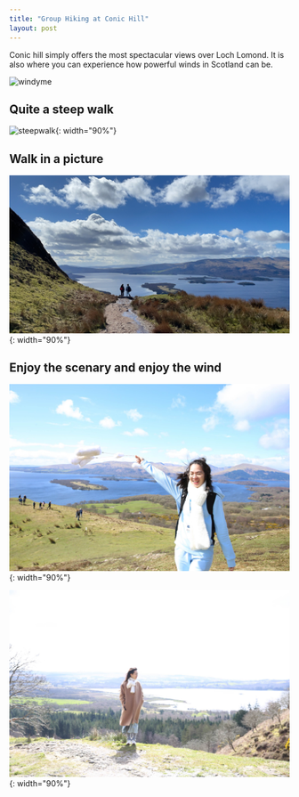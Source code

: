 ```yaml
---
title: "Group Hiking at Conic Hill"
layout: post
---
```


Conic hill simply offers the most spectacular views over Loch Lomond. It is also where you can experience how powerful winds in Scotland can be. 

![windyme](../assets/empty_folder/2023-4-6-hiking/IMG_6523.JPG)

## Quite a steep walk

![steepwalk](../assets/empty_folder/2023-4-6-hiking/IMG_8348.JPG){: width="90%"}

## Walk in a picture

![picturewalk](../assets/empty_folder/2023-4-6-hiking/IMG_8354.JPG){: width="90%"}

## Enjoy the scenary and enjoy the wind

![enjoy1](../assets/empty_folder/2023-4-6-hiking/IMG_8357.JPG){: width="90%"}

![enjoy2](../assets/empty_folder/2023-4-6-hiking/IMG_8359.JPG){: width="90%"}



